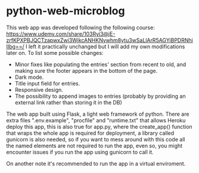 # python-web-microblog

This web app was developed following the following course: https://www.udemy.com/share/103Ryi3@jE-zrfKPXPBJQCTzapwxZwi3WjkcANHKNywhm8ytu3wSaLlArR5AGYiBPDRNhiIIbg==/
I left it practically unchanged but I will add my own modifications later on. To list some possible changes:
  - Minor fixes like populating the entries' section from recent to old, and making sure the footer appears in the bottom of the page.
  - Dark mode.
  - Title input field for entries.
  - Responsive design.
  - The possibility to append images to entries (probably by providing an external link rather than storing it in the DB)


The web app built using Flask, a light web framework of python.
There are extra files ".env.example", "procfile" and "runtime.txt" that allows Heroku deploy this app, this is also true for app.py, where the create_app()
function that wraps the whole app is required for deployment, a library called gunicorn is also needed, so if you want to mess around with this code all the named elements are not required 
to run the app, even so, you might encounter issues if you run the app using gunicorn to call it.

On another note it's recommended to run the app in a virtual enviroment.

